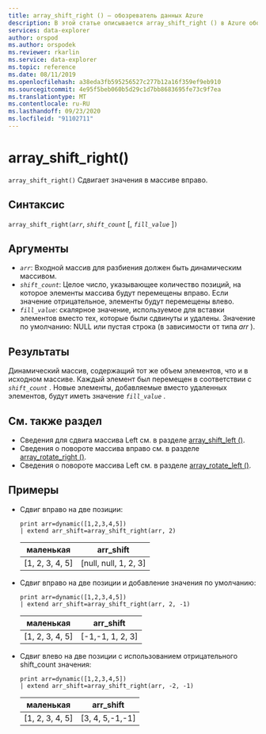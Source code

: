 ```yaml
---
title: array_shift_right () — обозреватель данных Azure
description: В этой статье описывается array_shift_right () в Azure обозреватель данных.
services: data-explorer
author: orspod
ms.author: orspodek
ms.reviewer: rkarlin
ms.service: data-explorer
ms.topic: reference
ms.date: 08/11/2019
ms.openlocfilehash: a38eda3fb595256527c277b12a16f359ef9eb910
ms.sourcegitcommit: 4e95f5beb060b5d29c1d7bb8683695fe73c9f7ea
ms.translationtype: MT
ms.contentlocale: ru-RU
ms.lasthandoff: 09/23/2020
ms.locfileid: "91102711"
---
```

# <a name="array_shift_right"></a>array_shift_right()

`array_shift_right()` Сдвигает значения в массиве вправо.

## <a name="syntax"></a>Синтаксис

`array_shift_right(`*`arr`*, *`shift_count`* [, *`fill_value`* ]`)`

## <a name="arguments"></a>Аргументы

* *`arr`*: Входной массив для разбиения должен быть динамическим массивом.
* *`shift_count`*: Целое число, указывающее количество позиций, на которое элементы массива будут перемещены вправо. Если значение отрицательное, элементы будут перемещены влево.
* *`fill_value`*: скалярное значение, используемое для вставки элементов вместо тех, которые были сдвинуты и удалены. Значение по умолчанию: NULL или пустая строка (в зависимости от типа *arr* ).

## <a name="returns"></a>Результаты

Динамический массив, содержащий тот же объем элементов, что и в исходном массиве. Каждый элемент был перемещен в соответствии с *`shift_count`* . Новые элементы, добавляемые вместо удаленных элементов, будут иметь значение *`fill_value`* .

## <a name="see-also"></a>См. также раздел

* Сведения для сдвига массива Left см. в разделе [array_shift_left ()](array_shift_leftfunction.md).
* Сведения о повороте массива вправо см. в разделе [array_rotate_right ()](array_rotate_rightfunction.md).
* Сведения о повороте массива Left см. в разделе [array_rotate_left ()](array_rotate_leftfunction.md).

## <a name="examples"></a>Примеры

* Сдвиг вправо на две позиции:

    <!-- csl: https://help.kusto.windows.net:443/Samples -->
    ```kusto
    print arr=dynamic([1,2,3,4,5]) 
    | extend arr_shift=array_shift_right(arr, 2)
    ```
    
    |маленькая|arr_shift|
    |---|---|
    |[1, 2, 3, 4, 5]|[null, null, 1, 2, 3]|

* Сдвиг вправо на две позиции и добавление значения по умолчанию:

    <!-- csl: https://help.kusto.windows.net:443/Samples -->
    ```kusto
    print arr=dynamic([1,2,3,4,5]) 
    | extend arr_shift=array_shift_right(arr, 2, -1)
    ```
    
    |маленькая|arr_shift|
    |---|---|
    |[1, 2, 3, 4, 5]|[-1,-1, 1, 2, 3]|

* Сдвиг влево на две позиции с использованием отрицательного shift_count значения:

    <!-- csl: https://help.kusto.windows.net:443/Samples -->
    ```kusto
    print arr=dynamic([1,2,3,4,5]) 
    | extend arr_shift=array_shift_right(arr, -2, -1)
    ```
    
    |маленькая|arr_shift|
    |---|---|
    |[1, 2, 3, 4, 5]|[3, 4, 5,-1,-1]|
    
